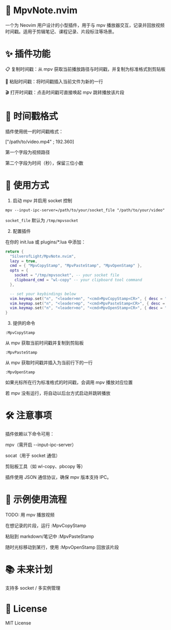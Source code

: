 # 📼 MpvNote.nvim

一个为 Neovim 用户设计的小型插件，用于与 mpv 播放器交互，记录并回放视频时间戳。适用于剪辑笔记、课程记录、片段标注等场景。

# ✨ 插件功能
📋 复制时间戳：从 mpv 获取当前播放路径与时间戳，并复制为标准格式到剪贴板

📝 粘贴时间戳：将时间戳插入当前文件为新的一行

🎬 打开时间戳：点击时间戳可直接唤起 mpv 跳转播放该片段

# 🧩 时间戳格式
插件使用统一的时间戳格式：

["/path/to/video.mp4" ; 192.360]

第一个字段为视频路径

第二个字段为时间（秒），保留三位小数

# 🚀 使用方式

1. 启动 mpv 并启用 socket 控制

`mpv --input-ipc-server=/path/to/your/socket_file "/path/to/your/video"`

`socket_file` 默认为 `/tmp/mpvsocket`

2. 配置插件

在你的 init.lua 或 plugins/*.lua 中添加：

```lua
return {
  "SilverofLight/MpvNote.nvim",
  lazy = true,
  cmd = { "MpvCopyStamp", "MpvPasteStamp", "MpvOpenStamp" },
  opts = {
    socket = "/tmp/mpvsocket", -- your socket file
    clipboard_cmd = "wl-copy" -- your clipboard tool command
  },

  -- set your keybindings below
  vim.keymap.set("n", "<leader>mn", "<cmd>MpvCopyStamp<CR>", { desc = "Copy Mpv Note" }),
  vim.keymap.set("n", "<leader>mp", "<cmd>MpvPasteStamp<CR>", { desc = "Paste Mpv Note" }),
  vim.keymap.set("n", "<leader>mo", "<cmd>MpvOpenStamp<CR>", { desc = "Open Mpv Note" })
}
```

3. 提供的命令

`:MpvCopyStamp`

从 mpv 获取当前时间戳并复制到剪贴板

`:MpvPasteStamp`

从 mpv 获取时间戳并插入为当前行下的一行

`:MpvOpenStamp`

如果光标所在行为标准格式的时间戳，会调用 mpv 播放对应位置

若 mpv 没有运行，将自动以后台方式启动并跳转播放

# 🛠 注意事项

插件依赖以下命令可用：

mpv（需开启 --input-ipc-server）

socat（用于 socket 通信）

剪贴板工具（如 wl-copy、pbcopy 等）

插件使用 JSON 通信协议，确保 mpv 版本支持 IPC。

# 📌 示例使用流程

TODO: 用 mpv 播放视频

在想记录的片段，运行 :MpvCopyStamp

粘贴到 markdown/笔记中 :MpvPasteStamp

随时光标移动到某行，使用 :MpvOpenStamp 回放该片段

# 📚 未来计划

支持多 socket / 多实例管理

# 📄 License

MIT License
